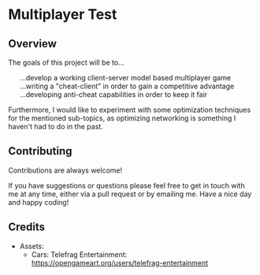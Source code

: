 
# Multiplayer Test

## Overview

The goals of this project will be to...  

&nbsp;&nbsp;&nbsp;&nbsp;&nbsp;&nbsp;...develop a working client-server model based multiplayer game
&nbsp;&nbsp;&nbsp;&nbsp;&nbsp;&nbsp;...writing a "cheat-client" in order to gain a competitive advantage  
&nbsp;&nbsp;&nbsp;&nbsp;&nbsp;&nbsp;...developing anti-cheat capabilities in order to keep it fair

Furthermore, I would like to experiment with some optimization techniques for the mentioned sub-topics, as optimizing networking is something I haven't had to do in the past.
## Contributing

Contributions are always welcome!

If you have suggestions or questions please feel free to get in touch with me at any time, either via a pull request or by emailing me. Have a nice day and happy coding!

## Credits

- Assets:
  - Cars: Telefrag Entertainment: https://opengameart.org/users/telefrag-entertainment
